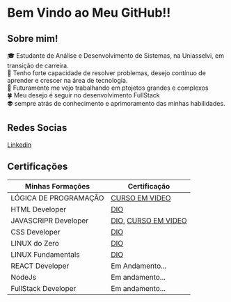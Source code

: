 # Bem Vindo ao Meu GitHub!!

## Sobre mim!

🎓 Estudante de Análise e Desenvolvimento de Sistemas, na Uniasselvi, em transição de carreira. </br>
🔧 Tenho forte capacidade de resolver problemas, desejo contínuo de aprender e crescer na área de tecnologia.</br>
🌌 Futuramente me vejo trabalhando em ptojetos grandes e complexos</br>
🍀 Meu desejo é seguir no desenvolvimento FullStack </br>
👽 sempre atrás de conhecimento e aprimoramento das minhas habilidades.</br>


## Redes Socias


[Linkedin](https://www.linkedin.com/in/luckkkkas/)


## Certificações

| Minhas Formações | Certificação |
| ---------------- | ------------ |
| LÓGICA DE PROGRAMAÇÂO | [CURSO EM VIDEO](https://www.cursoemvideo.com/certificates/certificado/?course_id=25239&cert-nonce=766f1d6687)|
| HTML Developer | [DIO](https://hermes.dio.me/certificates/cover/05489864.jpg)|
| JAVASCRIPR Developer | [DIO](https://hermes.dio.me/certificates/cover/GCMRQJMF.jpg),  [CURSO EM VIDEO](https://www.cursoemvideo.com/certificates/certificado/?course_id=27745&cert-nonce=8a37c2ab02) |
| CSS Developer | [DIO](https://hermes.dio.me/certificates/cover/9ECD4B41.jpg) |
| LINUX do Zero | [DIO](https://hermes.dio.me/certificates/cover/3OGMK2LD.jpg) |
| LINUX Fundamentals | [DIO](https://hermes.dio.me/certificates/cover/264724C1.jpg) |
| REACT Developer| Em Andamento... |
| NodeJs | Em andamento... |
| FullStack Developer | Em andamento... |


<!--
**luckkkkas/luckkkkas** is a ✨ _special_ ✨ repository because its `README.md` (this file) appears on your GitHub profile.

Here are some ideas to get you started:

- 🔭 I’m currently working on ...
- 🌱 I’m currently learning ...
- 👯 I’m looking to collaborate on ...
- 🤔 I’m looking for help with ...
- 💬 Ask me about ...
- 📫 How to reach me: ...
- 😄 Pronouns: ...
- ⚡ Fun fact: ...
-->
